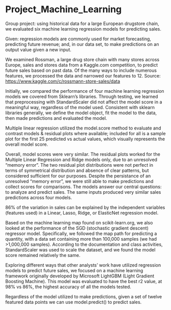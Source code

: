 # Project_Machine_Learning
Group project: using historical data for a large European drugstore chain, we evaluated six machine learning regression models for predicting sales.

Given: regression models are commonly used for market forecasting, predicting future revenue; and, in our data set, to make predictions on an output value given a new input.

We examined Rossman, a large drug store chain with many stores across Europe, sales and stores data from a Kaggle.com competition, to predict future sales based on past data.  Of the many ways to include numerous features, we processed the data and narrowed our features to 12.  Source: https://www.kaggle.com/c/rossmann-store-sales/data

Initially, we compared the performance of four machine learning regression models we covered from Sklearn’s libraries.  Through testing, we learned that preprocessing with StandardScaler did not affect the model score in a meaningful way, regardless of the model used.  Consistent with sklearn libraries generally, we define the model object, fit the model to the data, then made predictions and evaluated the model.

Multiple linear regression utilized the model.score method to evaluate and contrast models & residual plots where available; included for all is a sample plot for the first 25 predicted vs actual values, which visually represents the overall model score.

Overall, model scores were very similar.  The residual plots worked for the Multiple Linear Regression and Ridge models only, due to an unresolved “memory error”.  The two residual plot distributions were not perfect in terms of symmetrical distribution and absence of clear patterns, but considered sufficient for our purposes.  Despite the persistance of an unresolved “memory error”, we were still able to make predictions and collect scores for comparisons.  The models answer our central questions: to analyze and predict sales.  The same inputs produced very similar sales predictions across four models.

86% of the variation in sales can be explained by the independent variables (features used) in a Linear, Lasso, Ridge, or ElasticNet regression model.

Based on the machine learning map found on scikit-learn.org, we also looked at the performance of the SGD (stochastic gradient descent) regressor model.  Specifically, we followed the map path for predicting a quantity, with a data set containing more than 100,000 samples (we had >1,000,000 samples).  According to the documentation and class activities, StandardScaler was used to scale the dataset, and we found the model score remained relatively the same.

Exploring different ways that other analysts’ work have utilized regression models to predict future sales, we focused on a machine learning framework originally developed by Microsoft LightGBM (Light Gradient Boosting Machine).  This model was evaluated to have the best r2 value, at 98% vs 86%, the highest accuracy of all the models tested.

Regardless of the model utilized to make predictions, given a set of twelve featured data points we can use model.predict() to predict sales.
